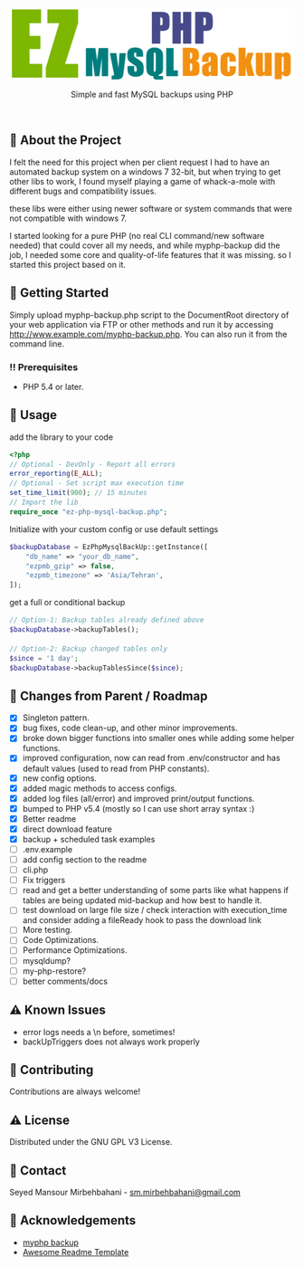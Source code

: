 <div align="center">
<img src="image/ezpmb_128x512.png" alt="logo" width="512" height="128" />
  <!--<h1>EZ PHP MySQL backup</h1>-->
  <p>Simple and fast MySQL backups using PHP</p>
</div>

<br />

<!-- About the Project -->

## :star2: About the Project

I felt the need for this project when per client request I had to have an automated backup system on a windows 7 32-bit,
but when trying to get other libs to work, I found myself playing a game of whack-a-mole with different bugs and
compatibility issues.

these libs were either using newer software or system commands that were not compatible with windows 7.

I started looking for a pure PHP (no real CLI command/new software needed) that could cover all my needs, and while
myphp-backup did the job, I needed some core and quality-of-life features that it was missing. so I started this project
based on it.

<!-- Getting Started -->

## :toolbox: Getting Started

Simply upload myphp-backup.php script to the DocumentRoot directory of your web application via FTP or other methods and
run it by accessing http://www.example.com/myphp-backup.php. You can also run it from the command line.
<!-- Prerequisites -->

### :bangbang: Prerequisites

* PHP 5.4 or later.

<!-- Usage -->

## :eyes: Usage

add the library to your code

```php
<?php
// Optional - DevOnly - Report all errors
error_reporting(E_ALL);
// Optional - Set script max execution time
set_time_limit(900); // 15 minutes
// Import the lib
require_once "ez-php-mysql-backup.php";
```

Initialize with your custom config or use default settings

```php
$backupDatabase = EzPhpMysqlBackUp::getInstance([
    "db_name" => "your_db_name",
    "ezpmb_gzip" => false,
    "ezpmb_timezone" => 'Asia/Tehran',
]);
```

get a full or conditional backup

```php
// Option-1: Backup tables already defined above
$backupDatabase->backupTables();

// Option-2: Backup changed tables only
$since = '1 day';
$backupDatabase->backupTablesSince($since);
```

<!-- Roadmap -->

## :compass: Changes from Parent / Roadmap

* [x] Singleton pattern.
* [x] bug fixes, code clean-up, and other minor improvements.
* [x] broke down bigger functions into smaller ones while adding some helper functions.
* [x] improved configuration, now can read from .env/constructor and has default values (used to read from PHP
  constants).
* [x] new config options.
* [x] added magic methods to access configs.
* [x] added log files (all/error) and improved print/output functions.
* [x] bumped to PHP v5.4 (mostly so I can use short array syntax :)
* [x] Better readme
* [x] direct download feature
* [x] backup + scheduled task examples
* [ ] .env.example
* [ ] add config section to the readme
* [ ] cli.php
* [ ] Fix triggers
* [ ] read and get a better understanding of some parts like what happens if tables are being updated mid-backup and how
  best to handle it.
* [ ] test download on large file size / check interaction with execution_time and consider adding a fileReady hook to pass the download link
* [ ] More testing.
* [ ] Code Optimizations.
* [ ] Performance Optimizations.
* [ ] mysqldump?
* [ ] my-php-restore?
* [ ] better comments/docs

<!-- Known Issues -->

## :warning: Known Issues

* error logs needs a \n before, sometimes!
* backUpTriggers does not always work properly

<!-- Contributing -->

## :wave: Contributing

Contributions are always welcome!

<!-- License -->

## :warning: License

Distributed under the GNU GPL V3 License.


<!-- Contact -->

## :handshake: Contact

Seyed Mansour Mirbehbahani - sm.mirbehbahani@gmail.com

<!-- Acknowledgments -->

## :gem: Acknowledgements

- [myphp backup](https://github.com/daniloaz/myphp-backup)
- [Awesome Readme Template](https://github.com/Louis3797/awesome-readme-template)